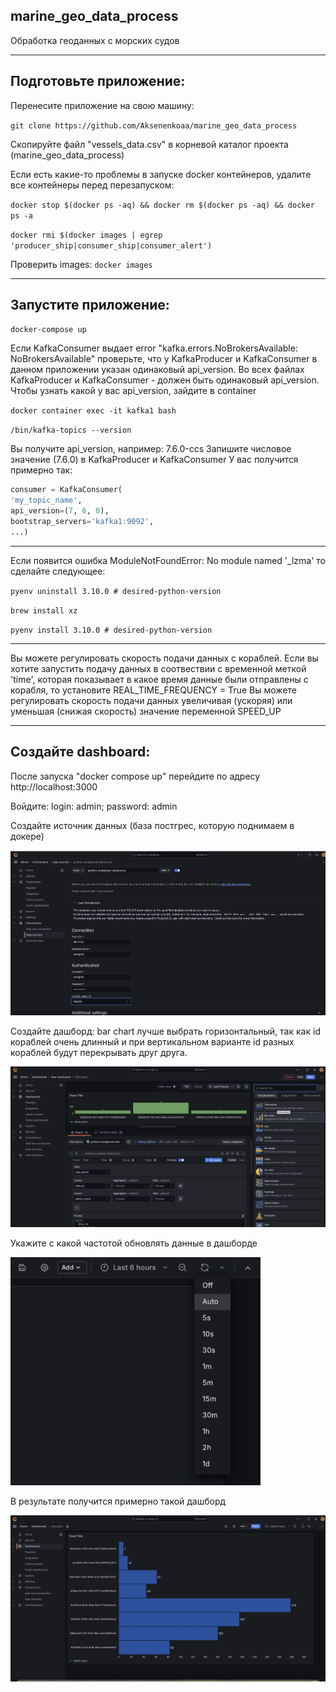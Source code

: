 ## marine_geo_data_process
Обработка геоданных с морских судов
___

## Подготовьте приложение:
Перенесите приложение на свою машину:

`git clone https://github.com/Aksenenkoaa/marine_geo_data_process`

Скопируйте файл "vessels_data.csv" в корневой каталог проекта (marine_geo_data_process)

Если есть какие-то проблемы в запуске docker контейнеров, 
удалите все контейнеры перед перезапуском:

`docker stop $(docker ps -aq) && docker rm $(docker ps -aq) && docker ps -a`

`docker rmi $(docker images | egrep 'producer_ship|consumer_ship|consumer_alert')`

Проверить images:
`docker images`
___

## Запустите приложение:
`docker-compose up`

Если KafkaConsumer выдает error "kafka.errors.NoBrokersAvailable: NoBrokersAvailable"
проверьте, что у KafkaProducer и KafkaConsumer 
в данном приложении указан одинаковый api_version.
Во всех файлах KafkaProducer и KafkaConsumer - должен быть одинаковый api_version. 
Чтобы узнать какой у вас api_version, зайдите в container

`docker container exec -it kafka1 bash`

`/bin/kafka-topics --version`

Вы получите api_version, например: 7.6.0-ccs
Запишите числовое значение (7.6.0) в KafkaProducer и KafkaConsumer
У вас получится примерно так:
```python
consumer = KafkaConsumer(
'my_topic_name',
api_version=(7, 6, 0),
bootstrap_servers='kafka1:9092',
...)
```
___

Если появится ошибка ModuleNotFoundError: No module named '_lzma'
то сделайте следующее:

`pyenv uninstall 3.10.0 # desired-python-version`

`brew install xz`

`pyenv install 3.10.0 # desired-python-version`
___

Вы можете регулировать скорость подачи данных с кораблей.
Если вы хотите запустить подачу данных в соотвествии с 
временной меткой 'time', которая показывает в какое время 
данные были отправлены с корабля, то установите REAL_TIME_FREQUENCY = True
Вы можете регулировать скорость подачи данных увеличивая (ускоряя)
или уменьшая (снижая скорость) значение переменной SPEED_UP
___

## Создайте dashboard:
После запуска "docker compose up" перейдите по адресу http://localhost:3000

Войдите: login: admin; password: admin

Создайте источник данных (база постгрес, которую поднимаем в докере)

![create-source](https://github.com/Aksenenkoaa/marine_geo_data_process/blob/main/y_images_for_readme/create_data_source.png)

Создайте дашборд: bar chart лучше выбрать горизонтальный, так как id кораблей очень длинный 
и при вертикальном варианте id разных кораблей будут перекрывать друг друга.

![create-dash](https://github.com/Aksenenkoaa/marine_geo_data_process/blob/main/y_images_for_readme/create_dashboard.png)

Укажите с какой частотой обновлять данные в дашборде

[//]: # (![frequency]&#40;https://github.com/Aksenenkoaa/marine_geo_data_process/blob/main/y_images_for_readme/refresh_dashboard.png&#41;)

<img src="https://github.com/Aksenenkoaa/marine_geo_data_process/blob/main/y_images_for_readme/refresh_dashboard.png" width="400">

В результате получится примерно такой дашборд

![result](https://github.com/Aksenenkoaa/marine_geo_data_process/blob/main/y_images_for_readme/result.png)
